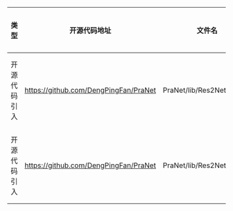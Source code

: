 | 类型     | 开源代码地址 | 文件名                                                                        | 公网IP地址/公网URL地址/域名/邮箱地址 | 用途说明    |
|--------|--------|----------------------------------------------------------------------------| ------------------------------------ |---------|
| 开源代码引入 | https://github.com/DengPingFan/PraNet | PraNet/lib/Res2Net_v1b.py | https://shanghuagao.oss-cn-beijing.aliyuncs.com/res2net/res2net50_v1b_26w_4s-3cf99910.pth | 下载预训练权重 |
| 开源代码引入 | https://github.com/DengPingFan/PraNet | PraNet/lib/Res2Net_v1b.py | https://shanghuagao.oss-cn-beijing.aliyuncs.com/res2net/res2net101_v1b_26w_4s-0812c246.pth | 下载预训练权重 |